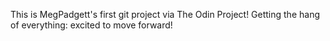 This is MegPadgett's first git project via The Odin Project! Getting the hang of everything: excited to move forward!
